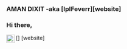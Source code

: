 <!--
**AMAN123956/AMAN123956** is a ✨ _special_ ✨ repository because its `README.md` (this file) appears on your GitHub profile.
Here are some ideas to get you started:

- 🔭 I’m currently working on ...
- 🌱 I’m currently learning ...
- 👯 I’m looking to collaborate on ...
- 🤔 I’m looking for help with ...
- 💬 Ask me about ...
- 📫 How to reach me: ...
- 😄 Pronouns: ...
- ⚡ Fun fact: ...
-->
<!--<h1>AMAN DIXIT</h1>


<h2 style="text-align:center">Hello World✋</h2>
<hr>
<div class="social-icons">
  Hi Web Developers
</div> -->
### AMAN DIXIT -aka [IplFeverr][website]
### Hi there,
[<img  align="left" alt="iplFeverr.com" width="22px" src="https://simpleicons.org/icons/instagram.svg" />]
[website]
